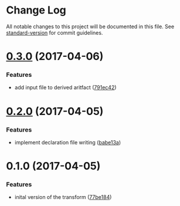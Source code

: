 # Change Log

All notable changes to this project will be documented in this file. See [standard-version](https://github.com/conventional-changelog/standard-version) for commit guidelines.

<a name="0.3.0"></a>
# [0.3.0](https://github.com/KnisterPeter/patternplate-transform-typescript/compare/v0.2.0...v0.3.0) (2017-04-06)


### Features

* add input file to derived aritfact ([791ec42](https://github.com/KnisterPeter/patternplate-transform-typescript/commit/791ec42))



<a name="0.2.0"></a>
# [0.2.0](https://github.com/KnisterPeter/patternplate-transform-typescript/compare/v0.1.0...v0.2.0) (2017-04-05)


### Features

* implement declaration file writing ([babe13a](https://github.com/KnisterPeter/patternplate-transform-typescript/commit/babe13a))



<a name="0.1.0"></a>
# 0.1.0 (2017-04-05)


### Features

* inital version of the transform ([77be184](https://github.com/KnisterPeter/patternplate-transform-typescript/commit/77be184))
